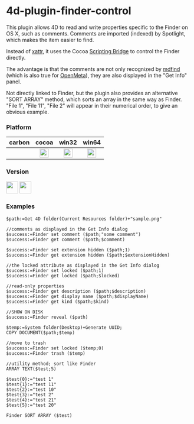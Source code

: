 4d-plugin-finder-control
========================

This plugin allows 4D to read and write properties specific to the Finder on OS X, such as comments.
Comments are imported (indexed) by Spotlight, which makes the item easier to find.

Instead of [xattr](https://developer.apple.com/library/mac/documentation/Darwin/Reference/Manpages/man1/xattr.1.html), it uses the Cocoa [Scripting Bridge](https://developer.apple.com/library/mac/documentation/Cocoa/Conceptual/ScriptingBridgeConcepts/Introduction/Introduction.html) to control the Finder directly.

The advantage is that the comments are not only recognized by [mdfind](https://developer.apple.com/library/mac/documentation/Darwin/Reference/ManPages/man1/mdfind.1.html) (which is also true for [OpenMeta](https://code.google.com/p/openmeta/)), they are also displayed in the "Get Info" panel.

Not directly linked to Finder, but the plugin also provides an alternative "SORT ARRAY" method, which sorts an array in the same way as Finder. "File 1", "File 11", "File 2" will appear in their numerical order, to give an obvious example.

### Platform

| carbon | cocoa | win32 | win64 |
|:------:|:-----:|:---------:|:---------:|
||<img src="https://cloud.githubusercontent.com/assets/1725068/22371562/1b091f0a-e4db-11e6-8458-8653954a7cce.png" width="24" height="24" />|<img src="https://cloud.githubusercontent.com/assets/1725068/22371562/1b091f0a-e4db-11e6-8458-8653954a7cce.png" width="24" height="24" />|<img src="https://cloud.githubusercontent.com/assets/1725068/22371562/1b091f0a-e4db-11e6-8458-8653954a7cce.png" width="24" height="24" />|

### Version

<img width="32" height="32" src="https://user-images.githubusercontent.com/1725068/73986501-15964580-4981-11ea-9ac1-73c5cee50aae.png"> <img src="https://user-images.githubusercontent.com/1725068/73987971-db2ea780-4984-11ea-8ada-e25fb9c3cf4e.png" width="32" height="32" />

### Examples

```
$path:=Get 4D folder(Current Resources folder)+"sample.png"

//comments as displayed in the Get Info dialog 
$success:=Finder set comment ($path;"some comment")
$success:=Finder get comment ($path;$comment)

$success:=Finder set extension hidden ($path;1)
$success:=Finder get extension hidden ($path;$extensionHidden)

//the locked attribute as displayed in the Get Info dialog 
$success:=Finder set locked ($path;1)
$success:=Finder get locked ($path;$locked)

//read-only properties
$success:=Finder get description ($path;$description)
$success:=Finder get display name ($path;$displayName)
$success:=Finder get kind ($path;$kind)

//SHOW ON DISK
$success:=Finder reveal ($path)

$temp:=System folder(Desktop)+Generate UUID;
COPY DOCUMENT($path;$temp)

//move to trash
$success:=Finder set locked ($temp;0)
$success:=Finder trash ($temp)

//utility method; sort like Finder
ARRAY TEXT($test;5)

$test{0}:="test 1"
$test{1}:="test 11"
$test{2}:="test 10"
$test{3}:="test 2"
$test{4}:="test 21"
$test{5}:="test 20"

Finder SORT ARRAY ($test)
```

